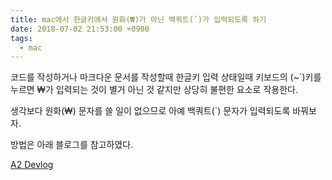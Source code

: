 ```yaml
---
title: mac에서 한글키에서 원화(₩)가 아닌 백쿼트(`)가 입력되도록 하기
date: 2018-07-02 21:53:00 +0900
tags:
  - mac
---
```


코드를 작성하거나 마크다운 문서를 작성할때 한글키 입력 상태일때 키보드의 (~`)키를 누르면 ₩가 입력되는 것이 별거 아닌 것 같지만 상당히 불편한 요소로 작용한다.

생각보다 원화(₩) 문자를 쓸 일이 없으므로 아예 백쿼트(`) 문자가 입력되도록 바꿔보자.

방법은 아래 블로그를 참고하였다.

[A2 Devlog](https://ani2life.com/wp/?p=1753)

